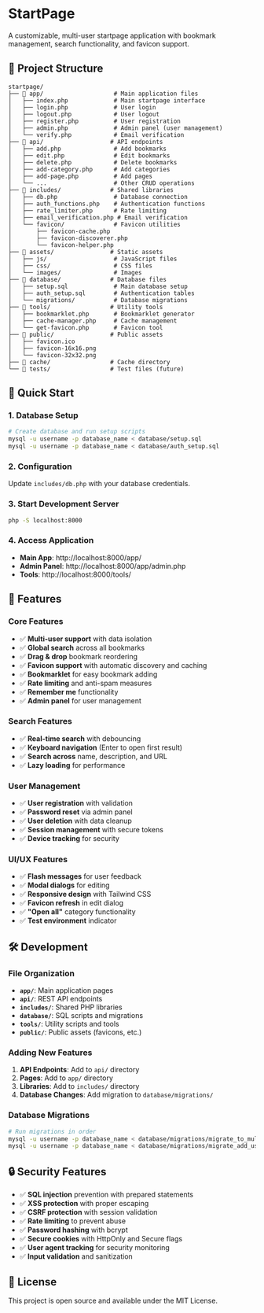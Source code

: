 # StartPage

A customizable, multi-user startpage application with bookmark management, search functionality, and favicon support.

## 📁 Project Structure

```
startpage/
├── 📁 app/                    # Main application files
│   ├── index.php             # Main startpage interface
│   ├── login.php             # User login
│   ├── logout.php            # User logout
│   ├── register.php          # User registration
│   ├── admin.php             # Admin panel (user management)
│   └── verify.php            # Email verification
├── 📁 api/                   # API endpoints
│   ├── add.php               # Add bookmarks
│   ├── edit.php              # Edit bookmarks
│   ├── delete.php            # Delete bookmarks
│   ├── add-category.php      # Add categories
│   ├── add-page.php          # Add pages
│   └── ...                   # Other CRUD operations
├── 📁 includes/              # Shared libraries
│   ├── db.php                # Database connection
│   ├── auth_functions.php    # Authentication functions
│   ├── rate_limiter.php      # Rate limiting
│   ├── email_verification.php # Email verification
│   └── favicon/              # Favicon utilities
│       ├── favicon-cache.php
│       ├── favicon-discoverer.php
│       └── favicon-helper.php
├── 📁 assets/                # Static assets
│   ├── js/                   # JavaScript files
│   ├── css/                  # CSS files
│   └── images/               # Images
├── 📁 database/              # Database files
│   ├── setup.sql             # Main database setup
│   ├── auth_setup.sql        # Authentication tables
│   └── migrations/           # Database migrations
├── 📁 tools/                 # Utility tools
│   ├── bookmarklet.php       # Bookmarklet generator
│   ├── cache-manager.php     # Cache management
│   └── get-favicon.php       # Favicon tool
├── 📁 public/                # Public assets
│   ├── favicon.ico
│   ├── favicon-16x16.png
│   └── favicon-32x32.png
├── 📁 cache/                 # Cache directory
└── 📁 tests/                 # Test files (future)
```

## 🚀 Quick Start

### 1. Database Setup
```bash
# Create database and run setup scripts
mysql -u username -p database_name < database/setup.sql
mysql -u username -p database_name < database/auth_setup.sql
```

### 2. Configuration
Update `includes/db.php` with your database credentials.

### 3. Start Development Server
```bash
php -S localhost:8000
```

### 4. Access Application
- **Main App**: http://localhost:8000/app/
- **Admin Panel**: http://localhost:8000/app/admin.php
- **Tools**: http://localhost:8000/tools/

## 🔧 Features

### Core Features
- ✅ **Multi-user support** with data isolation
- ✅ **Global search** across all bookmarks
- ✅ **Drag & drop** bookmark reordering
- ✅ **Favicon support** with automatic discovery and caching
- ✅ **Bookmarklet** for easy bookmark adding
- ✅ **Rate limiting** and anti-spam measures
- ✅ **Remember me** functionality
- ✅ **Admin panel** for user management

### Search Features
- ✅ **Real-time search** with debouncing
- ✅ **Keyboard navigation** (Enter to open first result)
- ✅ **Search across** name, description, and URL
- ✅ **Lazy loading** for performance

### User Management
- ✅ **User registration** with validation
- ✅ **Password reset** via admin panel
- ✅ **User deletion** with data cleanup
- ✅ **Session management** with secure tokens
- ✅ **Device tracking** for security

### UI/UX Features
- ✅ **Flash messages** for user feedback
- ✅ **Modal dialogs** for editing
- ✅ **Responsive design** with Tailwind CSS
- ✅ **Favicon refresh** in edit dialog
- ✅ **"Open all"** category functionality
- ✅ **Test environment** indicator

## 🛠️ Development

### File Organization
- **`app/`**: Main application pages
- **`api/`**: REST API endpoints
- **`includes/`**: Shared PHP libraries
- **`database/`**: SQL scripts and migrations
- **`tools/`**: Utility scripts and tools
- **`public/`**: Public assets (favicons, etc.)

### Adding New Features
1. **API Endpoints**: Add to `api/` directory
2. **Pages**: Add to `app/` directory
3. **Libraries**: Add to `includes/` directory
4. **Database Changes**: Add migration to `database/migrations/`

### Database Migrations
```bash
# Run migrations in order
mysql -u username -p database_name < database/migrations/migrate_to_multi_user.sql
mysql -u username -p database_name < database/migrations/migrate_add_user_agent.sql
```

## 🔒 Security Features

- ✅ **SQL injection** prevention with prepared statements
- ✅ **XSS protection** with proper escaping
- ✅ **CSRF protection** with session validation
- ✅ **Rate limiting** to prevent abuse
- ✅ **Password hashing** with bcrypt
- ✅ **Secure cookies** with HttpOnly and Secure flags
- ✅ **User agent tracking** for security monitoring
- ✅ **Input validation** and sanitization

## 📝 License

This project is open source and available under the MIT License. 


